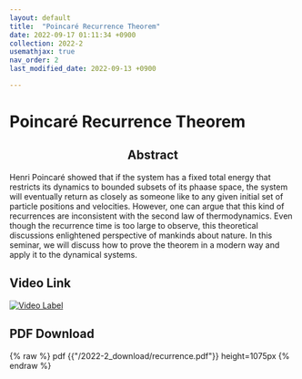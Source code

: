 ```yaml
---
layout: default
title:  "Poincaré Recurrence Theorem"
date: 2022-09-17 01:11:34 +0900
collection: 2022-2
usemathjax: true
nav_order: 2
last_modified_date: 2022-09-13 +0900

---
```

# Poincaré Recurrence Theorem

## <center> Abstract </center>

Henri Poincaré showed that if the system has a fixed total energy
that restricts its dynamics to bounded subsets of its phaase space,
the system will eventually return as closely as someone like to any
given initial set of particle positions and velocities. However, one
can argue that this kind of recurrences are inconsistent with the second
law of thermodynamics. Even though the recurrence time is too
large to observe, this theoretical discussions enlightened perspective
of mankinds about nature. In this seminar, we will discuss how to
prove the theorem in a modern way and apply it to the dynamical
systems.

## Video Link

[![Video Label](https://img.youtube.com/vi/jAQ5uYeO2GI/hqdefault.jpg)](https://www.youtube.com/watch?v=jAQ5uYeO2GI&list=PL5EBXKsSx99kspIotz9slQHyIYxaBY_Q3&index=2)

## PDF Download


<!-- {% pdf {{"/2022-2_download/recurrence.pdf"}} no_link height=1075px %} -->
{% raw %} pdf {{"/2022-2_download/recurrence.pdf"}} height=1075px {% endraw %}

<!-- [here is possible to download the file in PDF][1]

[1]:{{ skkumathmimic.github.io }}/2022-2_download/recurrence.pdf -->